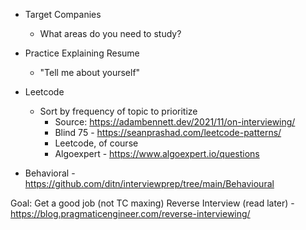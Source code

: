 - Target Companies
	- What areas do you need to study?

- Practice Explaining Resume
	- "Tell me about yourself"

- Leetcode
	- Sort by frequency of topic to prioritize
		- Source: https://adambennett.dev/2021/11/on-interviewing/
		- Blind 75 - https://seanprashad.com/leetcode-patterns/
		- Leetcode, of course
		- Algoexpert - https://www.algoexpert.io/questions
- Behavioral - https://github.com/ditn/interviewprep/tree/main/Behavioural


Goal: Get a good job (not TC maxing)
Reverse Interview (read later) - https://blog.pragmaticengineer.com/reverse-interviewing/
